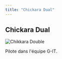 ```yaml
---
title: "Chickara Dual"
---
```


Chickara Dual
-------------


![Chikkara Double](/images/stories/saga/gnoreconguista/persos/chikkara-double.png)


Pilote dans l'équipe G-IT.

